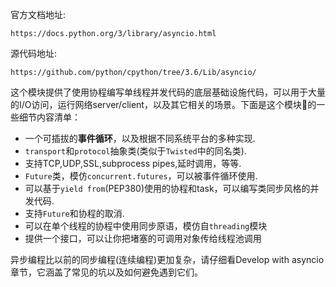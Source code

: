 官方文档地址:

    https://docs.python.org/3/library/asyncio.html

源代码地址:

    https://github.com/python/cpython/tree/3.6/Lib/asyncio/

这个模块提供了使用协程编写单线程并发代码的底层基础设施代码，可以用于大量的I/O访问，运行网络server/client，以及其它相关的场景。下面是这个模块的一些细节内容清单：

- 一个可插拔的**事件循环**，以及根据不同系统平台的多种实现.
- `transport`和`protocol`抽象类(类似于`Twisted`中的同名类).
- 支持TCP,UDP,SSL,subprocess pipes,延时调用，等等.
- `Future`类，模仿`concurrent.futures`，可以被事件循环使用.
- 可以基于`yield from`(PEP380)使用的协程和task，可以编写类同步风格的并发代码.
- 支持`Future`和协程的取消.
- 可以在单个线程的协程中使用同步原语，模仿自`threading`模块
- 提供一个接口，可以让你把堵塞的可调用对象传给线程池调用

异步编程比以前的同步编程(连续编程)更加复杂，请仔细看Develop with asyncio章节，它涵盖了常见的坑以及如何避免遇到它们。